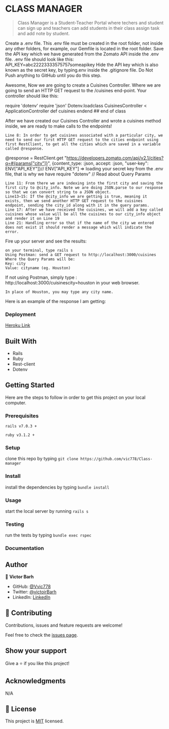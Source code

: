 # CLASS MANAGER

> Class Manager is a Student-Teacher Portal where techers and student can sign up and teachers can add students in their class assign task and add note by student.

   Create a .env file. This .env file must be created in the root folder, not inside any other folders, for example, our Gemfile is located in the root folder.
    Save the API key which we have generated from the Zomato API inside the .env file.
    .env file should look like this: API_KEY=abc22223333575757someapikey
    Hide the API key which is also known as the secret key, by typing.env inside the .gitignore file. Do Not Push anything to GitHub until you do this step.

Awesome, Now we are going to create a Cuisines Controller. Where we are going to send an HTTP GET request to the /cuisines end-point. Your controller should like this:

require 'dotenv'
require 'json'
Dotenv.loadclass CuisinesController < ApplicationController def cuisines
   endend ## end of class

After we have created our Cuisines Controller and wrote a cuisines method inside, we are ready to make calls to the endpoints!

    Line 8: In order to get cuisines associated with a particular city, we need to send our first HTTP GET request to the cities endpoint using first RestClient, to get all the cities which are saved in a variable called @response.

@response = RestClient.get "https://developers.zomato.com/api/v2.1/cities?q=#{params["city"]}",    {content_type: :json, accept: :json, "user-key": ENV["API_KEY"]}// ENV["API_KEY"] => loading your secret key from the .env file, that is why we have require "dotenv" 
// Read about Query Params

    Line 11: From there we are indexing into the first city and saving the first city to @city_info. Note we are doing JSON.parse to our response so that we can convert string to a JSON object.
    Line13–15: If the @city_info we are getting is true, meaning it exists, then we send another HTTP GET request to the cuisines endpoint, sending the city_id along with it in the query params.
    Line 17: After we have received the cuisines, we will add a key called cuisines whose value will be all the cuisines to our city_info object and render it on Line 19
    Line 21: Handling error so that if the name of the city we entered does not exist it should render a message which will indicate the error.

Fire up your server and see the results:

    on your terminal, type rails s
    Using Postman: send a GET request to http://localhost:3000/cuisines
    Where the Query Params will be:
    Key: city
    Value: cityname (eg. Houston)

If not using Postman, simply type : http://localhost:3000/cuisinescity=houston in your web browser.

    In place of Houston, you may type any city name.

Here is an example of the response I am getting:


### Deployment

[Heroku Link]()

## Built With

- Rails
- Ruby 
- Rest-client
- Dotenv

## Getting Started

Here are the steps to follow in order to get this project on your local computer.

### Prerequisites

`rails v7.0.3 +`

`ruby v3.1.2 +`

### Setup

clone this repo by typing `git clone https://github.com/vic778/Class-manager`

### Install

install the dependencies by typing `bundle install`

### Usage

start the local server by running `rails s`

### Testing

run the tests by typing `bundle exec rspec`


### Documentation


## Author

👤 **Victor Barh**

- GitHub: [@Vvic778](https://github.com/vic778)
- Twitter: [@victoirBarh](https://twitter.com/)
- LinkedIn: [LinkedIn](https://linkedin.com/in/victoir-barh)


## 🤝 Contributing

Contributions, issues and feature requests are welcome!

Feel free to check the [issues page](issues/).

## Show your support

Give a ⭐️ if you like this project!

## Acknowledgments

 N/A

## 📝 License

This project is [MIT](lic.url) licensed.






   
